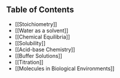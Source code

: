 ## Table of Contents
- [[Stoichiometry]]
- [[Water as a solvent]]
- [[Chemical Equilibria]]
- [[Solubility]]
- [[Acid-base Chemistry]]
- [[Buffer Solutions]]
- [[Titration]]
- [[Molecules in Biological Environments]]



